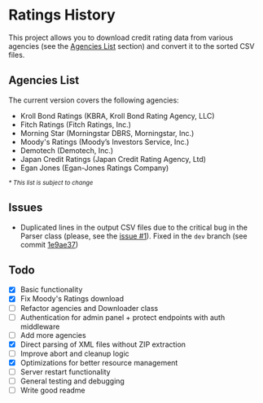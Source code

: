 # Ratings History
This project allows you to download credit rating data from various agencies (see the [Agencies List](#agencies-list) section) and convert it to the sorted CSV files.

## Agencies List
The current version covers the following agencies:
- Kroll Bond Ratings (KBRA, Kroll Bond Rating Agency, LLC)
- Fitch Ratings (Fitch Ratings, Inc.)
- Morning Star (Morningstar DBRS, Morningstar, Inc.)
- Moody's Ratings (Moody’s Investors Service, Inc.)
- Demotech (Demotech, Inc.)
- Japan Credit Ratings (Japan Credit Rating Agency, Ltd)
- Egan Jones (Egan-Jones Ratings Company)

<sub>_* This list is subject to change_</sub>

## Issues
- Duplicated lines in the output CSV files due to the critical bug in the Parser class (please, see the [issue #1](https://github.com/maxonlinux/ratings-history/issues/1)). Fixed in the `dev` branch (see commit [1e9ae37](https://github.com/maxonlinux/ratings-history/commit/1e9ae37b270376626c52716550951d8e5bbfe3c4))

## Todo
- [x] Basic functionality
- [x] Fix Moody's Ratings download
- [ ] Refactor agencies and Downloader class
- [ ] Authentication for admin panel + protect endpoints with auth middleware
- [ ] Add more agencies
- [x] Direct parsing of XML files without ZIP extraction
- [ ] Improve abort and cleanup logic
- [x] Optimizations for better resource management
- [ ] Server restart functionality
- [ ] General testing and debugging
- [ ] Write good readme
